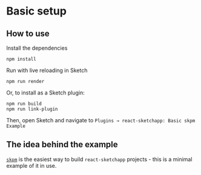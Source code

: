 # Basic setup

## How to use
Install the dependencies
```
npm install
```

Run with live reloading in Sketch
```
npm run render
```

Or, to install as a Sketch plugin:
```
npm run build
npm run link-plugin
```
Then, open Sketch and navigate to `Plugins → react-sketchapp: Basic skpm Example`

## The idea behind the example

[`skpm`](https://github.com/sketch-pm/skpm) is the easiest way to build `react-sketchapp` projects - this is a minimal example of it in use.